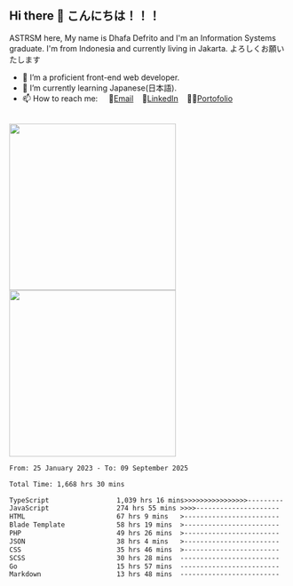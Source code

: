 ## Hi there 👋 こんにちは！！！
ASTRSM here, My name is Dhafa Defrito and I'm an Information Systems graduate. I'm from Indonesia and currently living in Jakarta. よろしくお願いたします

- 🔭 I’m a proficient front-end web developer.
- 🌱 I’m currently learning Japanese(日本語).
- 📫 How to reach me: &nbsp;&nbsp;&nbsp;&nbsp;📧[Email](ddefrito@gmail.com)&nbsp;&nbsp;&nbsp;&nbsp;💼[LinkedIn](https://www.linkedin.com/in/dhafad)&nbsp;&nbsp;&nbsp;&nbsp;👨‍🎨[Portofolio](https://ddefrito.vercel.app/)

<br>

<div align="left">
  <img src="https://media1.tenor.com/m/F96DSPtSiSgAAAAd/isekaijoucho-kamitsubaki.gif" height="300" />
	<a href="https://last.fm/user/nerumaeni"><img src="https://lastfm-recently-played.vercel.app/api?user=nerumaeni&count=5" height="300" /></a>
</div=

<!--START_SECTION:waka-->

```txt
From: 25 January 2023 - To: 09 September 2025

Total Time: 1,668 hrs 30 mins

TypeScript                 1,039 hrs 16 mins>>>>>>>>>>>>>>>>---------   62.29 %
JavaScript                 274 hrs 55 mins >>>>---------------------   16.48 %
HTML                       67 hrs 9 mins   >------------------------   04.03 %
Blade Template             58 hrs 19 mins  >------------------------   03.50 %
PHP                        49 hrs 26 mins  >------------------------   02.96 %
JSON                       38 hrs 4 mins   >------------------------   02.28 %
CSS                        35 hrs 46 mins  >------------------------   02.14 %
SCSS                       30 hrs 28 mins  -------------------------   01.83 %
Go                         15 hrs 57 mins  -------------------------   00.96 %
Markdown                   13 hrs 48 mins  -------------------------   00.83 %
```

<!--END_SECTION:waka-->

